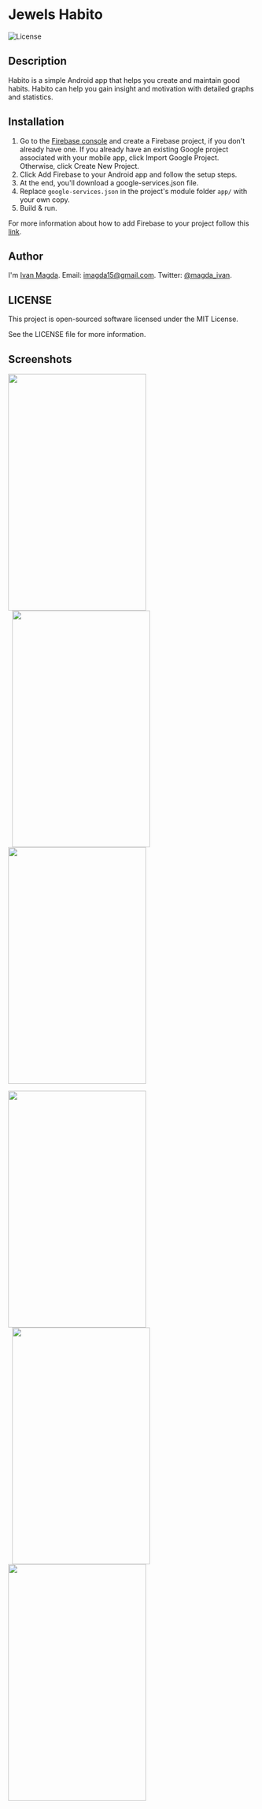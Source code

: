 # Jewels Habito

![License](https://img.shields.io/npm/l/express.svg)

## Description
Habito is a simple Android app that helps you create and maintain good habits.
Habito can help you gain insight and motivation with detailed graphs and statistics.

## Installation
1. Go to the [Firebase console](https://console.firebase.google.com/) and create a Firebase project, if you don't already have one. If you already have an existing Google project associated with your mobile app, click Import Google Project. Otherwise, click Create New Project.
2. Click Add Firebase to your Android app and follow the setup steps.
3. At the end, you'll download a google-services.json file.
4. Replace `google-services.json` in the project's module folder `app/` with your own copy.
5. Build & run.

For more information about how to add Firebase to your project follow this [link](https://firebase.google.com/docs/android/setup).

## Author
I'm [Ivan Magda](https://www.facebook.com/ivan.magda).
Email: [imagda15@gmail.com](mailto:imagda15@gmail.com).
Twitter: [@magda_ivan](https://twitter.com/magda_ivan).

## LICENSE
This project is open-sourced software licensed under the MIT License.

See the LICENSE file for more information.


## Screenshots

<img src="https://github.com/vanyaland/Habito/blob/master/screenshots/thumbs/app-main-list.png"
width="280" height="480">
<img src="https://github.com/vanyaland/Habito/blob/master/screenshots/thumbs/app-detail-bar-chart-1.png" 
width="280" height="480" hspace="8">
<img src="https://github.com/vanyaland/Habito/blob/master/screenshots/thumbs/app-detail-bar-chart-2.png"
width="280" height="480">

<img src="https://github.com/vanyaland/Habito/blob/master/screenshots/thumbs/app-create.png"
width="280" height="480">
<img src="https://github.com/vanyaland/Habito/blob/master/screenshots/thumbs/app-edit.png"
width="280" height="480" hspace="8">
<img src="https://github.com/vanyaland/Habito/blob/master/screenshots/thumbs/widget-list.png"
width="280" height="480">
